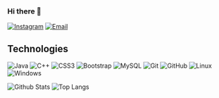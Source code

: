
### Hi there 👋


[![Instagram](https://img.shields.io/badge/Instagram-%23E4405F.svg?style=for-the-badge&logo=Instagram&logoColor=white)](https://www.instagram.com/rn_pu_ji)
[![Email](https://img.shields.io/badge/Gmail-D14836?style=for-the-badge&logo=gmail&logoColor=white)](mailto:pujisantoso.tg@gmail.com)


## Technologies

![Java](https://img.shields.io/badge/java-%23ED8B00.svg?style=for-the-badge&logo=openjdk&logoColor=white)
![C++](https://img.shields.io/badge/-C++-00599C?style=flat-square&logo=c)
![CSS3](https://img.shields.io/badge/-CSS3-1572B6?style=flat-square&logo=css3)
![Bootstrap](https://img.shields.io/badge/-Bootstrap-563D7C?style=flat-square&logo=bootstrap)
![MySQL](https://img.shields.io/badge/-MySQL-black?style=flat-square&logo=mysql)
![Git](https://img.shields.io/badge/-Git-black?style=flat-square&logo=git)
![GitHub](https://img.shields.io/badge/-GitHub-181717?style=flat-square&logo=github)
![Linux](https://img.shields.io/badge/Linux-FCC624?style=for-the-badge&logo=linux&logoColor=black)
![Windows](https://img.shields.io/badge/Windows-0078D6?style=for-the-badge&logo=windows&logoColor=white)

![Github Stats](https://github-readme-stats.vercel.app/api?username=PujiSix&count_private=true&show_icons=true&include_all_commits=true)
![Top Langs](https://github-readme-stats.vercel.app/api/top-langs/?username=PujiSix&hide=TeX&layout=compact)
